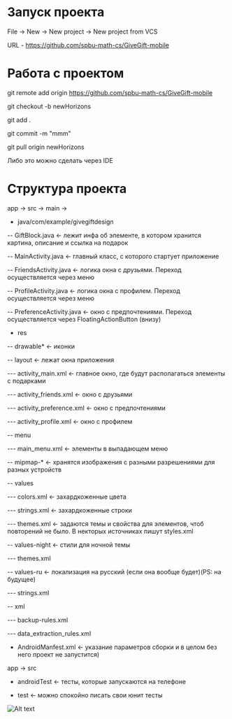 # Запуск проекта

File -> New -> New project -> New project from VCS

URL - https://github.com/spbu-math-cs/GiveGift-mobile

# Работа с проектом

git remote add origin https://github.com/spbu-math-cs/GiveGift-mobile

git checkout -b newHorizons

git add .

git commit -m "mmm"

git pull origin newHorizons


Либо это можно сделать через IDE

# Структура проекта

app -> src -> main ->

- java/com/example/givegiftdesign
  
-- GiftBlock.java <- лежит инфа об элементе, в котором хранится картина, описание и ссылка на подарок
  
-- MainActivity.java <- главный класс, с которого стартует приложение

-- FriendsActivity.java <- логика окна с друзьями. Переход осуществляется через меню

-- ProfileActivity.java <- логика окна с профилем. Переход осуществляется через меню

-- PreferenceActivity.java <- окно с предпочтениями. Переход осуществляется через FloatingActionButton (внизу)

- res
  
-- drawable* <- иконки
  
-- layout <- лежат окна приложения

--- activity_main.xml <- главное окно, где будут располагаться элементы с подарками

--- activity_friends.xml <- окно с друзьями

--- activity_preference.xml <- окно с предпочтениями

--- activity_profile.xml <- окно с профилем

-- menu

--- main_menu.xml <- элементы в выпадающем меню

-- mipmap-* <- хранятся изображения с разными разрешениями для разных устройств

-- values

--- colors.xml <- захардкоженные цвета

--- strings.xml <- захардкоженные строки

--- themes.xml <- задаются темы и свойства для элементов, чтоб повторений не было. В некторых источниках пишут styles.xml

-- values-night <- стили для ночной темы

--- themes.xml

-- values-ru <- локализация на русский (если она вообще будет)(PS: на будущее)

--- strings.xml

-- xml

--- backup-rules.xml

--- data_extraction_rules.xml


- AndroidManfest.xml <- указание параметров сборки и в целом без него проект не запустится)


app -> src

- androidTest <- тесты, которые запускаются на телефоне
  
- test <- можно спокойно писать свои юнит тесты
  

![Alt text](https://github.com/spbu-math-cs/GiveGift-mobile/blob/newHorizons/mobapp.PNG?raw=true "Mobile")
